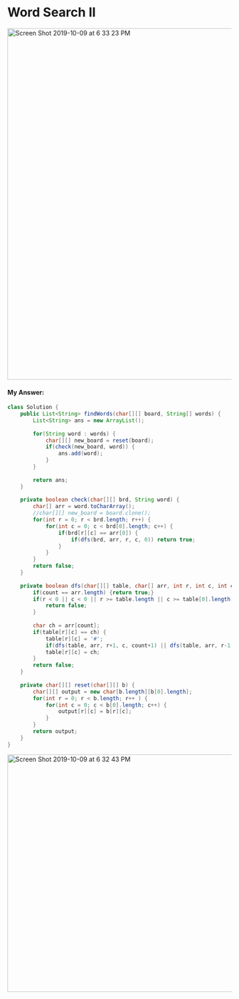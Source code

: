 # Word Search II

<img width="790" alt="Screen Shot 2019-10-09 at 6 33 23 PM" src="https://user-images.githubusercontent.com/46575719/66525374-4c3b7c80-eac3-11e9-9ff5-b6ce11572799.png">

#### My Answer:

```java
class Solution {
    public List<String> findWords(char[][] board, String[] words) {
        List<String> ans = new ArrayList();
 
        for(String word : words) {
            char[][] new_board = reset(board);
            if(check(new_board, word)) {
                ans.add(word);
            }  
        }
        
        return ans;
    }
    
    private boolean check(char[][] brd, String word) {
        char[] arr = word.toCharArray();
        //char[][] new_board = board.clone();
        for(int r = 0; r < brd.length; r++) {
            for(int c = 0; c < brd[0].length; c++) {
                if(brd[r][c] == arr[0]) {
                    if(dfs(brd, arr, r, c, 0)) return true;
                }
            }
        }
        return false;
    }
    
    private boolean dfs(char[][] table, char[] arr, int r, int c, int count) {
        if(count == arr.length) {return true;}
        if(r < 0 || c < 0 || r >= table.length || c >= table[0].length) {
            return false;
        }
        
        char ch = arr[count];
        if(table[r][c] == ch) {
            table[r][c] = '#';
            if(dfs(table, arr, r+1, c, count+1) || dfs(table, arr, r-1, c, count+1) || dfs(table, arr, r, c+1, count+1) || dfs(table, arr, r, c-1, count+1)) {return true;}
            table[r][c] = ch;
        }
        return false; 
    }
    
    private char[][] reset(char[][] b) {
        char[][] output = new char[b.length][b[0].length];
        for(int r = 0; r < b.length; r++ ) {
            for(int c = 0; c < b[0].length; c++) {
                output[r][c] = b[r][c];
            }
        }
        return output;
    }
}

```


<img width="534" alt="Screen Shot 2019-10-09 at 6 32 43 PM" src="https://user-images.githubusercontent.com/46575719/66525344-3463f880-eac3-11e9-814b-faa4f27b7747.png">
